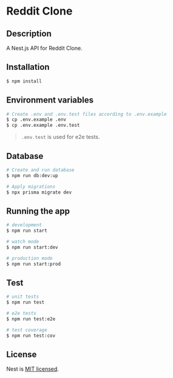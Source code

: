 # Reddit Clone

## Description
A Nest.js API for Reddit Clone.

## Installation

```bash
$ npm install
```

## Environment variables
```bash
# Create .env and .env.test files according to .env.example
$ cp .env.example .env
$ cp .env.example .env.test
```
> `.env.test` is used for e2e tests.

## Database
```bash
# Create and run database
$ npm run db:dev:up

# Apply migrations
$ npx prisma migrate dev
```

## Running the app

```bash
# development
$ npm run start

# watch mode
$ npm run start:dev

# production mode
$ npm run start:prod
```

## Test

```bash
# unit tests
$ npm run test

# e2e tests
$ npm run test:e2e

# test coverage
$ npm run test:cov
```


## License

Nest is [MIT licensed](LICENSE).
